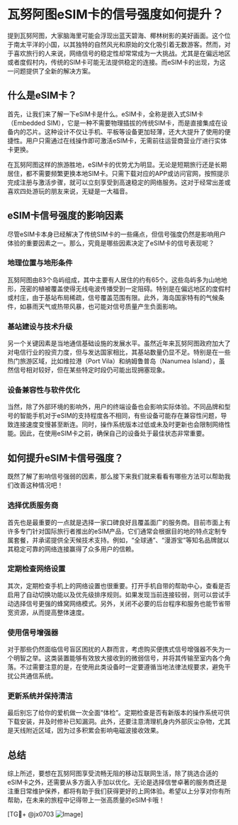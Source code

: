 # 瓦努阿图eSIM卡的信号强度如何提升？

提到瓦努阿图，大家脑海里可能会浮现出蓝天碧海、椰林树影的美好画面。这个位于南太平洋的小国，以其独特的自然风光和原始的文化吸引着无数游客。然而，对于喜欢旅行的人来说，网络信号的稳定性却常常成为一大挑战。尤其是在偏远地区或者度假村内，传统的SIM卡可能无法提供稳定的连接。而eSIM卡的出现，为这一问题提供了全新的解决方案。

## 什么是eSIM卡？

首先，让我们来了解一下eSIM卡是什么。eSIM卡，全称是嵌入式SIM卡（Embedded SIM），它是一种不需要物理插拔的传统SIM卡，而是直接集成在设备内的芯片。这种设计不仅让手机、平板等设备更加轻薄，还大大提升了使用的便捷性。用户只需通过在线操作即可激活eSIM卡，无需前往运营商营业厅进行实体卡更换。

在瓦努阿图这样的旅游胜地，eSIM卡的优势尤为明显。无论是短期旅行还是长期居住，都不需要频繁更换本地SIM卡。只需下载对应的APP或访问官网，按照提示完成注册与激活步骤，就可以立刻享受到高速稳定的网络服务。这对于经常出差或喜欢四处游玩的朋友来说，无疑是一大福音。

## eSIM卡信号强度的影响因素

尽管eSIM卡本身已经解决了传统SIM卡的一些痛点，但信号强度仍然是影响用户体验的重要因素之一。那么，究竟是哪些因素决定了eSIM卡的信号表现呢？

### 地理位置与地形条件

瓦努阿图由83个岛屿组成，其中主要有人居住的约有65个。这些岛屿多为山地地形，茂密的植被覆盖使得无线电波传播受到一定阻碍。特别是在偏远地区的度假村或村庄，由于基站布局稀疏，信号覆盖范围有限。此外，海岛国家特有的气候条件，如暴雨天气或热带风暴，也可能对信号质量产生负面影响。

### 基站建设与技术升级

另一个关键因素是当地通信基础设施的发展水平。虽然近年来瓦努阿图政府加大了对电信行业的投资力度，但与发达国家相比，其基站数量仍显不足。特别是在一些热门旅游区域，比如维拉港（Port Vila）和纳姆鲁普岛（Nanumea Island），虽然信号相对较好，但在某些特定时段仍可能出现拥塞现象。

### 设备兼容性与软件优化

当然，除了外部环境的影响外，用户的终端设备也会影响实际体验。不同品牌和型号的智能手机对于eSIM的支持程度各不相同，有些设备可能存在兼容性问题，导致连接速度变慢甚至断连。同时，操作系统版本过低或未及时更新也会限制网络性能。因此，在使用eSIM卡之前，确保自己的设备处于最佳状态非常重要。

## 如何提升eSIM卡信号强度？

既然了解了影响信号强弱的因素，那么接下来我们就来看看有哪些方法可以帮助我们改善这种情况吧！

### 选择优质服务商

首先也是最重要的一点就是选择一家口碑良好且覆盖面广的服务商。目前市面上有许多专门针对国际旅行者推出的eSIM产品，它们通常会根据目的地的特点定制专属套餐，并承诺提供全天候技术支持。例如，“全球通”、“漫游宝”等知名品牌就以其稳定可靠的网络连接赢得了众多用户的信赖。

### 定期检查网络设置

其次，定期检查手机上的网络设置也很重要。打开手机自带的帮助中心，查看是否启用了自动切换功能以及优先级排序规则。如果发现当前连接较弱，则可以尝试手动选择信号更强的蜂窝网络模式。另外，关闭不必要的后台程序和服务也能节省带宽资源，从而提高整体速度。

### 使用信号增强器

对于那些仍然面临信号盲区困扰的人群而言，考虑购买便携式信号增强器不失为一个明智之举。这类装置能够有效放大接收到的微弱信号，并将其传输至室内各个角落。不过需要注意的是，在使用此类设备时一定要遵循当地法律法规要求，避免干扰公共通信系统。

### 更新系统并保持清洁

最后别忘了给你的爱机做一次全面“体检”。定期检查是否有新版本的操作系统可供下载安装，并及时修补已知漏洞。此外，还要注意清理机身内外部灰尘杂物，尤其是天线附近区域，因为过多积累会影响电磁波接收效果。

## 总结

综上所述，要想在瓦努阿图享受流畅无阻的移动互联网生活，除了挑选合适的eSIM卡之外，还需要从多方面入手加以优化。无论是选择信誉卓著的服务商还是注重日常维护保养，都将有助于我们获得更好的上网体验。希望以上分享对你有所帮助，在未来的旅程中记得带上一张高质量的eSIM卡哦！

[TG💪+ @jx0703 ![Image](https://github.com/user-attachments/assets/dbca1d08-cadb-493c-b0ec-ad6f7a83f270)]